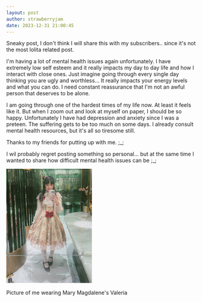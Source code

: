 ```yaml
---
layout: post
author: strawberryjam
date: 2023-12-31 21:00:45
---
```

<p>Sneaky post, I don't think I will share this with my subscribers.. since it's not the most lolita related post.</p>
<p>I'm having a lot of mental health issues again unfortunately. I have extremely low self esteem and it really impacts my day to day life and how I interact with close ones. Just imagine going through every single day thinking you are ugly and worthless... It really impacts your energy levels and what you can do. I need constant reassurance that I'm not an awful person that deserves to be alone.</p> 
<p>I am going through one of the hardest times of my life now. At least it feels like it. But when I zoom out and look at myself on paper, I should be so happy. Unfortunately I have had depression and anxiety since I was a preteen. The suffering gets to be too much on some days. I already consult mental health resources, but it's all so tiresome still.</p>
<p>Thanks to my friends for putting up with me. ;_;</p>
<p>I wil probably regret posting something so personal... but at the same time I wanted to share how difficult mental health issues can be ;_;</p>
<img src="/assets/coord/IMG_8507.jpg" class="img-rounded img-responsive center-block" style="max-height: 45%; max-width: 45%;">
<p>Picture of me wearing Mary Magdalene's Valeria</p>